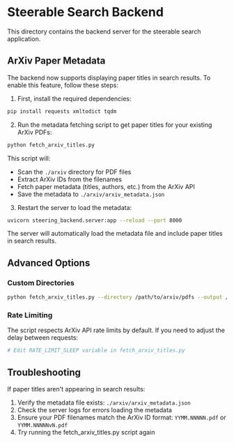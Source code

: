 # Steerable Search Backend

This directory contains the backend server for the steerable search application.

## ArXiv Paper Metadata

The backend now supports displaying paper titles in search results. To enable this feature, follow these steps:

1. First, install the required dependencies:

```bash
pip install requests xmltodict tqdm
```

2. Run the metadata fetching script to get paper titles for your existing ArXiv PDFs:

```bash
python fetch_arxiv_titles.py
```

This script will:
- Scan the `./arxiv` directory for PDF files
- Extract ArXiv IDs from the filenames
- Fetch paper metadata (titles, authors, etc.) from the ArXiv API
- Save the metadata to `./arxiv/arxiv_metadata.json`

3. Restart the server to load the metadata:

```bash
uvicorn steering_backend.server:app --reload --port 8000
```

The server will automatically load the metadata file and include paper titles in search results.

## Advanced Options

### Custom Directories

```bash
python fetch_arxiv_titles.py --directory /path/to/arxiv/pdfs --output /path/to/output.json
```

### Rate Limiting

The script respects ArXiv API rate limits by default. If you need to adjust the delay between requests:

```bash
# Edit RATE_LIMIT_SLEEP variable in fetch_arxiv_titles.py
```

## Troubleshooting

If paper titles aren't appearing in search results:

1. Verify the metadata file exists: `./arxiv/arxiv_metadata.json`
2. Check the server logs for errors loading the metadata
3. Ensure your PDF filenames match the ArXiv ID format: `YYMM.NNNNN.pdf` or `YYMM.NNNNNvN.pdf`
4. Try running the fetch_arxiv_titles.py script again